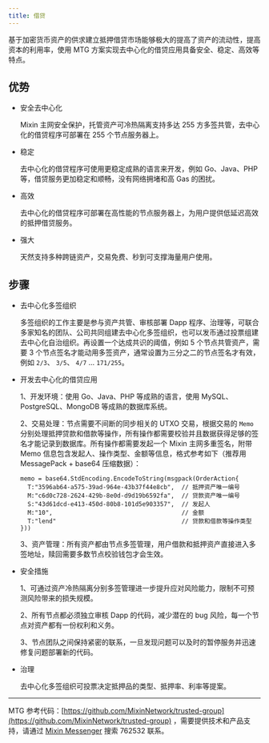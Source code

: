 ```yaml
---
title: 借贷
---
```


基于加密货币资产的供求建立抵押借贷市场能够极大的提高了资产的流动性，提高资本的利用率，使用 MTG 方案实现去中心化的借贷应用具备安全、稳定、高效等特点。

## 优势

- 安全去中心化

  Mixin 主网安全保护，托管资产可冷热隔离支持多达 255 方多签共管，去中心化的借贷程序可部署在 255 个节点服务器上。

- 稳定

  去中心化的借贷程序可使用更稳定成熟的语言来开发，例如 Go、Java、PHP 等，借贷服务更加稳定和顺畅，没有网络拥堵和高 Gas 的困扰。

- 高效

  去中心化的借贷程序可部署在高性能的节点服务器上，为用户提供低延迟高效的抵押借贷服务。

- 强大

  天然支持多种跨链资产，交易免费、秒到可支撑海量用户使用。

## 步骤

- 去中心化多签组织

  多签组织的工作主要是参与资产共管、审核部署 Dapp 程序、治理等，可联合多家知名的团队、公司共同组建去中心化多签组织，也可以发币通过投票组建去中心化自治组织。再设置一个达成共识的阈值，例如 5 个节点共管资产，需要 3 个节点签名才能动用多签资产，通常设置为三分之二的节点签名才有效，例如 `2/3`、 `3/5`、 `4/7` ... `171/255`。

- 开发去中心化的借贷应用

  1、开发环境：使用 Go、Java、PHP 等成熟的语言，使用 MySQL、PostgreSQL、MongoDB 等成熟的数据库系统。

  2、交易处理：节点需要不间断的同步相关的 UTXO 交易，根据交易的 `Memo` 分别处理抵押贷款和借款等操作，所有操作都需要校验并且数据获得足够的签名才能记录到数据库。所有操作都需要发起一个 Mixin 主网多重签名，附带 Memo 信息包含发起人、操作类型、金额等信息，格式参考如下（推荐用 MessagePack + base64 压缩数据）：

  ```golang
  memo = base64.StdEncoding.EncodeToString(msgpack(OrderAction{
    T:"3596ab64-a575-39ad-964e-43b37f44e8cb",  // 抵押资产唯一编号
    M:"c6d0c728-2624-429b-8e0d-d9d19b6592fa",  // 贷款资产唯一编号
    S:"43d61dcd-e413-450d-80b8-101d5e903357",  // 发起人
    M:"10",                                    // 金额
    T:"lend"                                   // 贷款和借款等操作类型
  }))
  ```

  3、资产管理：所有资产都由节点多签管理，用户借款和抵押资产直接进入多签地址，赎回需要多数节点校验钱包才会生效。

- 安全措施

  1、可通过资产冷热隔离分别多签管理进一步提升应对风险能力，限制不可预测风险带来的损失规模。

  2、所有节点都必须独立审核 Dapp 的代码，减少潜在的 bug 风险，每一个节点对资产都有一份权利和义务。

  3、节点团队之间保持紧密的联系，一旦发现问题可以及时的暂停服务并迅速修复问题部署新的代码。

- 治理

  去中心化多签组织可投票决定抵押品的类型、抵押率、利率等提案。

---

MTG 参考代码：[https://github.com/MixinNetwork/trusted-group](https://github.com/MixinNetwork/trusted-group) ，需要提供技术和产品支持，请通过 [Mixin Messenger](https://w3c.group/c/1609251387450619) 搜索 762532 联系。
